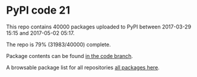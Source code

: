 # PyPI code 21

This repo contains 40000 packages uploaded to PyPI between 
2017-03-29 15:15 and 2017-05-02 05:17.

The repo is 79% (31983/40000) complete.

Package contents can be found [in the code branch](https://github.com/pypi-data/pypi-mirror-21/tree/code/packages).

A browsable package list for all repositories [all packages here](https://pypi-data.github.io/website/repositories/pypi-mirror-21).


